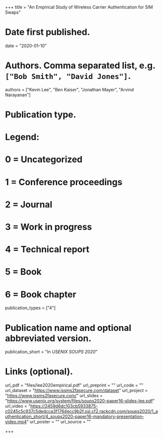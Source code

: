 +++
title = "An Empirical Study of Wireless Carrier Authentication for SIM Swaps"

# Date first published.
date = "2020-01-10"

# Authors. Comma separated list, e.g. `["Bob Smith", "David Jones"]`.
authors = ["Kevin Lee", "Ben Kaiser", "Jonathan Mayer", "Arvind Narayanan"]

# Publication type.
# Legend:
# 0 = Uncategorized
# 1 = Conference proceedings
# 2 = Journal
# 3 = Work in progress
# 4 = Technical report
# 5 = Book
# 6 = Book chapter
publication_types = ["4"]

# Publication name and optional abbreviated version.
publication_short = "In *USENIX SOUPS 2020*"

# Links (optional).
url_pdf = "files/lee2020empirical.pdf"
url_preprint = ""
url_code = ""
url_dataset = "https://www.issms2fasecure.com/dataset"
url_project = "https://www.issms2fasecure.com/"
url_slides = "https://www.usenix.org/system/files/soups2020-paper16-slides-lee.pdf"
url_video = "https://2459d6dc103cb5933875-c0245c5c937c5dedcca3f1764ecc9b2f.ssl.cf2.rackcdn.com/soups2020/1_authentication_short/4_soups2020-paper16-mandatory-presentation-video.mp4"
url_poster = ""
url_source = ""

+++
